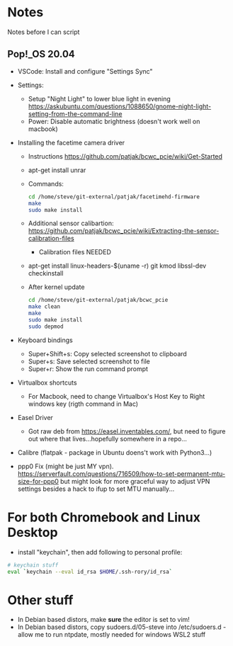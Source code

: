 # Notes

Notes before I can script

## Pop!_OS 20.04

* VSCode: Install and configure "Settings Sync"
* Settings: 
  * Setup "Night Light" to lower blue light in evening <https://askubuntu.com/questions/1088650/gnome-night-light-setting-from-the-command-line>
  * Power: Disable automatic brightness (doesn't work well on macbook)
* Installing the facetime camera driver
  * Instructions https://github.com/patjak/bcwc_pcie/wiki/Get-Started
  * apt-get install unrar
  * Commands:

    ```sh
    cd /home/steve/git-external/patjak/facetimehd-firmware
    make
    sudo make install
    ```

  * Additional sensor calibartion: https://github.com/patjak/bcwc_pcie/wiki/Extracting-the-sensor-calibration-files
    * Calibration files NEEDED
  * apt-get install linux-headers-$(uname -r) git kmod libssl-dev checkinstall
  * After kernel update

    ```sh
    cd /home/steve/git-external/patjak/bcwc_pcie
    make clean
    make
    sudo make install
    sudo depmod
    ```

* Keyboard bindings 
  * Super+Shift+s: Copy selected screenshot to clipboard
  * Super+s: Save selected screenshot to file
  * Super+r: Show the run command prompt
* Virtualbox shortcuts
  * For Macbook, need to change Virtualbox's Host Key to Right windows key (rigth command in Mac)
* Easel Driver
  * Got raw deb from <https://easel.inventables.com/>, but need to figure out where that lives...hopefully somewhere in a repo...
* Calibre (flatpak - package in Ubuntu doens't work with Python3...)
* ppp0 Fix (might be just MY vpn).  <https://serverfault.com/questions/716509/how-to-set-permanent-mtu-size-for-ppp0> but might look for more graceful way to adjust VPN settings besides a hack to ifup to set MTU manually...

# For both Chromebook and Linux Desktop

* install "keychain", then add following to personal profile:

```sh
# keychain stuff
eval `keychain --eval id_rsa $HOME/.ssh-rory/id_rsa`
```

# Other stuff

* In Debian based distors, make **sure** the editor is set to vim!
* In Debian based distors, copy sudoers.d/05-steve into /etc/sudoers.d - allow me to run ntpdate, mostly needed for windows WSL2 stuff
